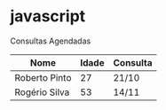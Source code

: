 # javascript
<table>
<thead>
    <tr>            
        <th>Nome</th>
        <th>Idade</th>
        <th>Consulta</th>
    </tr>
</thead>
<tbody>
    <tr class="prato-do-dia" id="sexta">
        <td class='salada'>Roberto Pinto</td>
        <td class='principal'>27</td>
        <td class='acompanhamento'>21/10</td>        
    </tr>
    Consultas Agendadas
    <tr class="prato-do-dia" id="segunda">
        <td class='salada'>Rogério Silva</td>
        <td class='principal'>53</td>
        <td class='acompanhamento'>14/11</td>        
    </tr>
</tbody>
</table>
